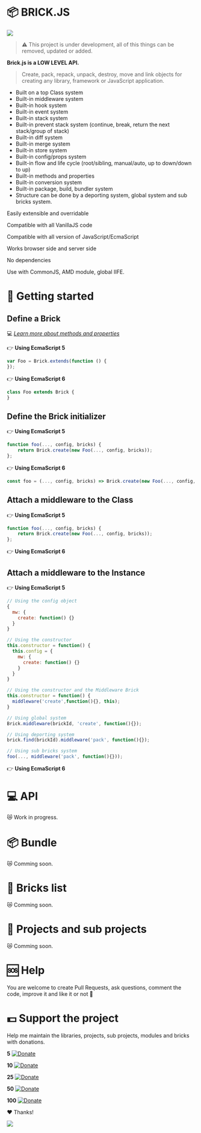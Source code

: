# 📦 BRICK.JS

<img src="https://media.giphy.com/media/zKuYMf3dcODU4/giphy-downsized-large.gif" />

> ⚠️ This project is under development, all of this things can be removed, updated or added.

__Brick.js is a LOW LEVEL API.__


> Create, pack, repack, unpack, destroy, move and link objects for creating any library, framework or JavaScript application.

* Built on a top Class system
* Built-in middleware system
* Built-in hook system
* Built-in event system
* Built-in stack system
* Built-in prevent stack system (continue, break, return the next stack/group of stack)
* Built-in diff system
* Built-in merge system 
* Built-in store system
* Built-in config/props system
* Built-in flow and life cycle (root/sibling, manual/auto, up to down/down to up)
* Built-in methods and properties
* Built-in conversion system
* Built-in package, build, bundler system
* Structure can be done by a deporting system, global system and sub bricks system.

Easily extensible and overridable

Compatible with all VanillaJS code

Compatible with all version of JavaScript/EcmaScript

Works browser side and server side

No dependencies

Use with CommonJS, AMD module, global IIFE.

# 📖 Getting started

## Define a Brick

💻 [_Learn more about methods and properties_](#api)

👉 __Using EcmaScript 5__

```js
var Foo = Brick.extends(function () {
});
```

👉 __Using EcmaScript 6__

```js
class Foo extends Brick {
}
```

## Define the Brick initializer

👉 __Using EcmaScript 5__

```js
function foo(..., config, bricks) {
    return Brick.create(new Foo(..., config, bricks));
};
```

👉 __Using EcmaScript 6__

```js
const foo = (..., config, bricks) => Brick.create(new Foo(..., config, bricks));
```

## Attach a middleware to the Class

👉 __Using EcmaScript 5__

```js
function foo(..., config, bricks) {
    return Brick.create(new Foo(..., config, bricks));
};
```

👉 __Using EcmaScript 6__



## Attach a middleware to the Instance

👉 __Using EcmaScript 5__

```js
// Using the config object
{
  mw: {
    create: function() {}
  }
}

// Using the constructor
this.constructor = function() {
  this.config = {
    mw: {
      create: function() {}
    }
  }
}

// Using the constructor and the Middleware Brick
this.constructor = function() {
  middleware('create',function(){}, this);
}

// Using global system
Brick.middleware(brickId, 'create', function(){});

// Using deporting system
brick.find(brickId).middleware('pack', function(){});

// Using sub bricks system
foo(..., middleware('pack', function(){}));
```

👉 __Using EcmaScript 6__



# 💻 API

😿 Work in progress.

# 📦 Bundle

😿 Comming soon.

# 🔖 Bricks list

😿 Comming soon.

# 🔖 Projects and sub projects

😿 Comming soon.

# 🆘 Help

You are welcome to create Pull Requests, ask questions, comment the code, improve it and like it or not 🙂

# 💵 Support the project

Help me maintain the libraries, projects, sub projects, modules and bricks with donations.

__5__
[![Donate](https://img.shields.io/badge/Donate-PayPal-green.svg)](https://www.paypal.me/nraibaud/5)

__10__
[![Donate](https://img.shields.io/badge/Donate-PayPal-green.svg)](https://www.paypal.me/nraibaud/10)

__25__
[![Donate](https://img.shields.io/badge/Donate-PayPal-green.svg)](https://www.paypal.me/nraibaud/25)

__50__
[![Donate](https://img.shields.io/badge/Donate-PayPal-green.svg)](https://www.paypal.me/nraibaud/50)

__100__
[![Donate](https://img.shields.io/badge/Donate-PayPal-green.svg)](https://www.paypal.me/nraibaud/100)

❤️ Thanks!

<img src="https://media.giphy.com/media/1VrOcCmld1a92/giphy.gif" align="center" />
